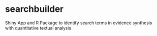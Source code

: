 # searchbuilder
Shiny App and R Package to identify search terms in evidence synthesis with quantitative textual analysis 
